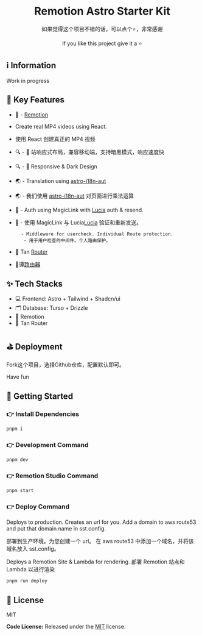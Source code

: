 <h1 align=center>Remotion Astro Starter Kit</h1>

<p align=center>如果觉得这个项目不错的话，可以点个⭐，非常感谢 </p>

<p align=center>If you like this project give it a ⭐</p>

## ℹ️ Information

Work in progress


## 📌 Key Features

- 💙 - [Remotion](https://www.remotion.dev/)
- Create real MP4 videos using React.
- 使用 React 创建真正的 MP4 视频


- 🔍 - 📝 站响应式布局，兼容移动端，支持暗黑模式，响应速度快
- 🔍 - 📝 Responsive & Dark Design

- 🌏 - Translation using [astro-i18n-aut](https://github.com/jlarmstrongiv/astro-i18n-aut)
- 🌏 - 我们使用 [astro-i18n-aut](https://github.com/jlarmstrongiv/astro-i18n-aut) 对页面进行乘法运算 

- 🧅 - Auth using MagicLink with [Lucia](https://lucia-auth.com/) auth & resend. 
- 🧅 - 使用 MagicLink 与 Lucia[Lucia](https://lucia-auth.com/) 验证和重新发送。

        - Middleware for usercheck. Individual Route protection.
         - 用于用户检查的中间件。个人路由保护。

- 🌴 Tan [Router](https://tanstack.com/router/latest)
- 🌴谭[路由器](https://tanstack.com/router/latest)


## ✨ Tech Stacks

- 💻 Frontend: Astro + Tailwind + Shadcn/ui 
- 🗂️ Database: Turso + Drizzle
- 💙 Remotion 
- 🌴 Tan Router


## ⛳ Deployment

Fork这个项目，选择Github仓库，配置默认即可。

Have fun  

## 🚀 Getting Started

### 👉 Install Dependencies

```bash
pnpm i
```

### 👉 Development Command

```bash
pnpm dev
```


### 👉 Remotion Studio Command

```bash
pnpm start
```

### 👉 Deploy Command

Deploys to production. Creates an url for you. 
Add a domain to aws route53 and put that domain name in sst.config.

部署到生产环境。为您创建一个 url。
在 aws route53 中添加一个域名，并将该域名放入 sst.config。

Deploys a Remotion Site & Lambda for rendering.
部署 Remotion 站点和 Lambda 以进行渲染 

```bash
pnpm run deploy
```

## 📝 License

MIT

**Code License:** Released under the [MIT](LICENSE) license.

